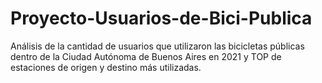 # Proyecto-Usuarios-de-Bici-Publica
Análisis de la cantidad de usuarios que utilizaron las bicicletas públicas dentro de la Ciudad Autónoma de Buenos Aires en 2021 y TOP de estaciones de origen y destino más utilizadas. 
